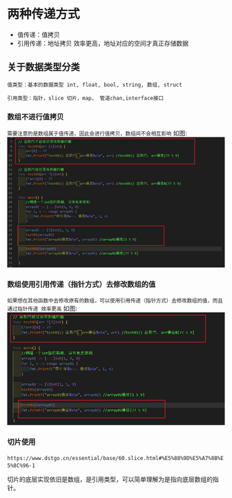 # 两种传递方式

* 值传递：值拷贝
* 引用传递：地址拷贝 效率更高，地址对应的空间才真正存储数据

## 关于数据类型分类

``
值类型：基本的数据类型 int, float, bool, string, 数组, struct
``

``
引用类型：指针，slice 切片，map， 管道chan,interface接口
``

### 数组不进行值拷贝

``
需要注意的是数组属于值传递，因此会进行值拷贝，数组间不会相互影响
``
如图:![ ](/Image/函数内不能修改原有数组的值.jpg)

### 数组使用引用传递（指针方式）去修改数组的值

``
如果想在其他函数中去修改原有的数组，可以使用引用传递（指针方式）去修改数组的值，而且通过指针传递 效率更高
``
如图:![ ](/Image/函数内修改原有数组的值.jpg)

### 切片使用

`https://www.dstgo.cn/essential/base/60.slice.html#%E5%88%9D%E5%A7%8B%E5%8C%96-1`

切片的底层实现依旧是数组，是引用类型，可以简单理解为是指向底层数组的指针。
